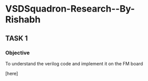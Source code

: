 # VSDSquadron-Research--By-Rishabh

## TASK 1 

### Objective 

To understand the verilog code and implement it on the FM board

[here]
